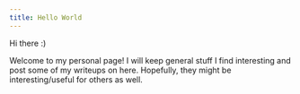 ```yaml
---
title: Hello World
---
```


Hi there :) 

Welcome to my personal page! I will keep general stuff I find interesting and post some of my writeups on here. Hopefully, they might be interesting/useful for others as well.
